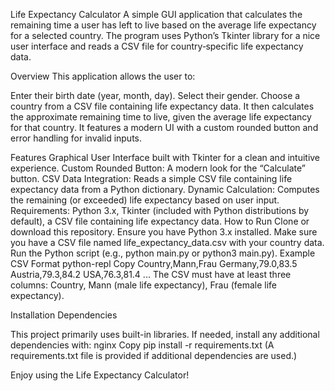 Life Expectancy Calculator
A simple GUI application that calculates the remaining time a user has left to live based on the average life expectancy for a selected country. The program uses Python’s Tkinter library for a nice user interface and reads a CSV file for country‐specific life expectancy data.

Overview
This application allows the user to:

Enter their birth date (year, month, day).
Select their gender.
Choose a country from a CSV file containing life expectancy data.
It then calculates the approximate remaining time to live, given the average life expectancy for that country.
It features a modern UI with a custom rounded button and error handling for invalid inputs.

Features
Graphical User Interface built with Tkinter for a clean and intuitive experience.
Custom Rounded Button: A modern look for the “Calculate” button.
CSV Data Integration: Reads a simple CSV file containing life expectancy data from a Python dictionary.
Dynamic Calculation: Computes the remaining (or exceeded) life expectancy based on user input.
Requirements: Python 3.x, Tkinter (included with Python distributions by default), a CSV file containing life expectancy data.
How to Run
Clone or download this repository.
Ensure you have Python 3.x installed.
Make sure you have a CSV file named life_expectancy_data.csv with your country data.
Run the Python script (e.g., python main.py or python3 main.py).
Example CSV Format
python-repl
Copy
Country,Mann,Frau
Germany,79.0,83.5
Austria,79.3,84.2
USA,76.3,81.4
...
The CSV must have at least three columns: Country, Mann (male life expectancy), Frau (female life expectancy).

Installation Dependencies

This project primarily uses built-in libraries. If needed, install any additional dependencies with:
nginx
Copy
pip install -r requirements.txt
(A requirements.txt file is provided if additional dependencies are used.)

Enjoy using the Life Expectancy Calculator!
